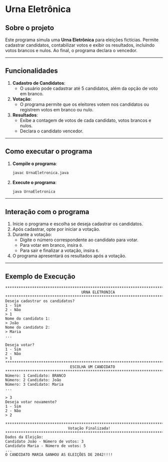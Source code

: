 # Urna Eletrônica

## Sobre o projeto

Este programa simula uma **Urna Eletrônica** para eleições fictícias. 
Permite cadastrar candidatos, contabilizar votos e exibir os resultados, incluindo votos brancos e nulos. 
Ao final, o programa declara o vencedor.

---

## Funcionalidades

1. **Cadastro de Candidatos**:
   - O usuário pode cadastrar até 5 candidatos, além da opção de voto em branco.
2. **Votação**:
   - O programa permite que os eleitores votem nos candidatos ou registrem votos em branco ou nulo.
3. **Resultados**:
   - Exibe a contagem de votos de cada candidato, votos brancos e nulos.
   - Declara o candidato vencedor.

---

## Como executar o programa

1. **Compile o programa**:
   ```bash
   javac UrnaEletronica.java
   ```

2. **Execute o programa**:
   ```bash
   java UrnaEletronica
   ```

---

## Interação com o programa

1. Inicie o programa e escolha se deseja cadastrar os candidatos.
2. Após cadastrar, opte por iniciar a votação.
3. Durante a votação:
   - Digite o número correspondente ao candidato para votar.
   - Para votar em branco, insira `0`.
   - Para sair e finalizar a votação, insira `6`.
4. O programa apresentará os resultados após a votação.

---

## Exemplo de Execução

```plaintext
***************************************************************************************
                                  URNA ELETRONICA                                      
****************************************************************************************
Deseja cadastrar os candidatos? 
1 - Sim
2 - Não
> 1
Nome do candidato 1:
> João
Nome do candidato 2:
> Maria
...

Deseja votar? 
1 - Sim
2 - Não
> 1
*******************************************************************************    
                             ESCOLHA UM CANDIDATO                             
*******************************************************************************
Número: 1 Candidato: BRANCO
Número: 2 Candidato: João
Número: 3 Candidato: Maria
...

> 3
Deseja votar novamente? 
1 - Sim
2 - Não
> 2

*******************************************************************************    
                            Votação Finalizada!                             
*******************************************************************************
Dados da Eleição:
Candidato João - Número de votos: 3
Candidato Maria - Número de votos: 5
...
O CANDIDATO MARIA GANHOU AS ELEIÇÕES DE 2042!!!!
```
